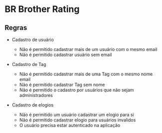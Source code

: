 # BR Brother Rating

## Regras

- Cadastro de usuário
    - Não é permitido cadastrar mais de um usuário com o mesmo email
    - Não é permitido cadastrar usuário sem email

- Cadastro de Tag
    - Não é permitido cadastrar mais de uma Tag com o mesmo nome email
    - Não é permitido cadastrar Tag sem nome
    - Não é permitido o cadastro por usuários que não sejam administradores

- Cadastro de elogios
    - Não é permitido um usuário cadastrar um elogio para si
    - Não é permitido cadastrar elogio para usuários invalidos
    - O usuário precisa estar autenticado na aplicação